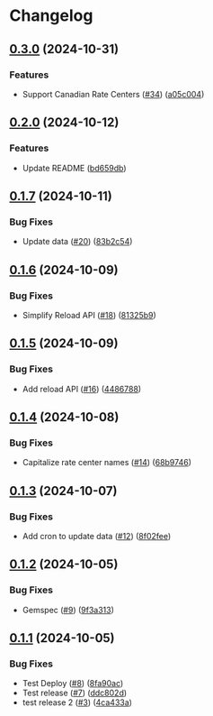 # Changelog

## [0.3.0](https://github.com/somleng/rate_center/compare/v0.2.0...v0.3.0) (2024-10-31)


### Features

* Support Canadian Rate Centers ([#34](https://github.com/somleng/rate_center/issues/34)) ([a05c004](https://github.com/somleng/rate_center/commit/a05c004c4ed841d31cff4d77c4278a289832cced))

## [0.2.0](https://github.com/somleng/rate_center/compare/v0.1.7...v0.2.0) (2024-10-12)


### Features

* Update README ([bd659db](https://github.com/somleng/rate_center/commit/bd659dba8f6b34e3aee898f64501c64e59497705))

## [0.1.7](https://github.com/somleng/rate_center/compare/v0.1.6...v0.1.7) (2024-10-11)


### Bug Fixes

* Update data ([#20](https://github.com/somleng/rate_center/issues/20)) ([83b2c54](https://github.com/somleng/rate_center/commit/83b2c54cdbe085007ecd441b3bc5aed03087f712))

## [0.1.6](https://github.com/somleng/rate_center/compare/v0.1.5...v0.1.6) (2024-10-09)


### Bug Fixes

* Simplify Reload API ([#18](https://github.com/somleng/rate_center/issues/18)) ([81325b9](https://github.com/somleng/rate_center/commit/81325b93fe66240f8b35b66e2d0f8b354532897d))

## [0.1.5](https://github.com/somleng/rate_center/compare/v0.1.4...v0.1.5) (2024-10-09)


### Bug Fixes

* Add reload API ([#16](https://github.com/somleng/rate_center/issues/16)) ([4486788](https://github.com/somleng/rate_center/commit/44867882362fee68cec1d90df8185894707bd81f))

## [0.1.4](https://github.com/somleng/rate_center/compare/v0.1.3...v0.1.4) (2024-10-08)


### Bug Fixes

* Capitalize rate center names ([#14](https://github.com/somleng/rate_center/issues/14)) ([68b9746](https://github.com/somleng/rate_center/commit/68b97465808069dbc3a09e66e0d8eeec83149a57))

## [0.1.3](https://github.com/somleng/rate_center/compare/v0.1.2...v0.1.3) (2024-10-07)


### Bug Fixes

* Add cron to update data ([#12](https://github.com/somleng/rate_center/issues/12)) ([8f02fee](https://github.com/somleng/rate_center/commit/8f02feef2f766a2b7f7dc46ee4a2e5da01f0d444))

## [0.1.2](https://github.com/somleng/rate_center/compare/v0.1.1...v0.1.2) (2024-10-05)


### Bug Fixes

* Gemspec ([#9](https://github.com/somleng/rate_center/issues/9)) ([9f3a313](https://github.com/somleng/rate_center/commit/9f3a3138f005523c48b98ec64c827f73f67e25d1))

## [0.1.1](https://github.com/somleng/rate_center/compare/v0.1.0...v0.1.1) (2024-10-05)


### Bug Fixes

* Test Deploy ([#8](https://github.com/somleng/rate_center/issues/8)) ([8fa90ac](https://github.com/somleng/rate_center/commit/8fa90ace1d9cf4aa9be8a8ef98c2cb93712f13ca))
* Test release ([#7](https://github.com/somleng/rate_center/issues/7)) ([ddc802d](https://github.com/somleng/rate_center/commit/ddc802d9bb2e3b5c3d4ce69774ec34d850837474))
* test release 2 ([#3](https://github.com/somleng/rate_center/issues/3)) ([4ca433a](https://github.com/somleng/rate_center/commit/4ca433a4ddeb936899969e2ac146a200ca3cef5b))
